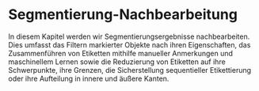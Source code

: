 # Segmentierung-Nachbearbeitung

In diesem Kapitel werden wir Segmentierungsergebnisse nachbearbeiten. Dies umfasst das Filtern markierter Objekte nach ihren Eigenschaften, das Zusammenführen von Etiketten mithilfe manueller Anmerkungen und maschinellem Lernen sowie die Reduzierung von Etiketten auf ihre Schwerpunkte, ihre Grenzen, die Sicherstellung sequentieller Etikettierung oder ihre Aufteilung in innere und äußere Kanten.